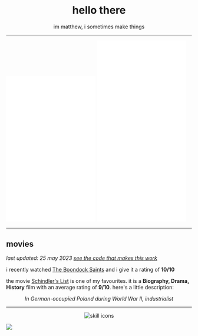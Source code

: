 <div align="center">

  # hello there
  
  im matthew, i sometimes make things

</div>

---

<img width="48%" src="https://raw.githubusercontent.com/matievisthekat/matievisthekat/master/overall-metrics.svg" alt="Overall Metrics" /> <img width="48%" src="https://raw.githubusercontent.com/matievisthekat/matievisthekat/master/recent-metrics.svg" alt="Recent Metrics" />

---

## movies
*last updated: <!--common.timestamp:start-->25 may 2023<!--common.timestamp:end-->
[see the code that makes this work](https://github.com/matievisthekat/matievisthekat/tree/master/movies)*

i recently watched <!--recent.link:start text="recent.title"-->[The Boondock Saints](https://imdb.com/title/tt0144117/ 'imdb page')<!--recent.link:end--> and i give it a rating of **<!--recent.rating:start-->10<!--recent.rating:end-->/10**

the movie <!--favourite.link:start text="favourite.title"-->[Schindler's List](https://imdb.com/title/tt0108052/?ref_=ttls_li_i 'imdb page')<!--favourite.link:end--> is one of my favourites. it is a **<!--favourite.genre:start-->Biography, Drama, History<!--favourite.genre:end-->** film with an average rating of **<!--favourite.avgRating:start-->9<!--favourite.avgRating:end-->/10**. here's a little description:

<div align="center">

  *<!--favourite.desc:start-->In German-occupied Poland during World War II, industrialist<!--favourite.desc:end-->*
  
</div>

---

<div align="center">
     <img src="https://skillicons.dev/icons?perline=10&i=cloudflare,netlify,heroku,figma,electron,sass,emotion,css,html,dart,flutter,deno,express,svelte,react,nextjs,ts,js,nodejs,ruby,rails,rust,linux,git,vim,vscode,nginx,mongodb,mysql,postgres" alt="skill icons" />
</div>

![](https://hit.yhype.me/github/profile?user_id=45036977)
